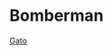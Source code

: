 # Bomberman

[Gato](https://user-images.githubusercontent.com/125640143/220056032-c2166499-ec27-40ae-bb95-f460230e4f31.png)
